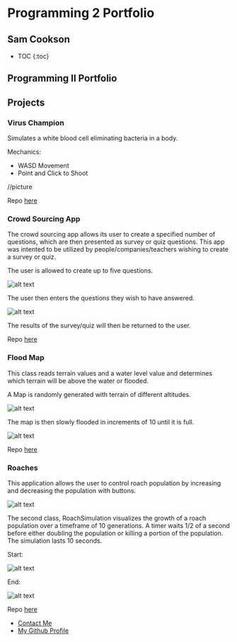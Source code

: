 # Programming 2 Portfolio
## Sam Cookson

* TOC
{:toc}


## Programming II Portfolio

## Projects

### Virus Champion

Simulates a white blood cell eliminating bacteria in a body.

Mechanics:
<ul>
<li> WASD Movement </li>
<li> Point and Click to Shoot</li>
</ul>

//picture

Repo [here](https://github.com/SamBow/Programming2Portfolio/tree/master/CellsGame)

### Crowd Sourcing App

The crowd sourcing app allows its user to create a specified number of questions, which are then presented as survey or quiz questions. This app was intented to be utilized by people/companies/teachers wishing to create a survey or quiz.

The user is allowed to create up to five questions.

![alt text](https://sambow.github.io/Programming2Portfolio/GUI/CrowdSourcing1.png)

The user then enters the questions they wish to have answered.

![alt text](https://sambow.github.io/Programming2Portfolio/GUI/CrowdSourcing2.png)

The results of the survey/quiz will then be returned to the user.

Repo [here](https://github.com/SamBow/Programming2Portfolio/tree/master/CrowdSourcing)

### Flood Map
This class reads terrain values and a water level value and determines which terrain will be above the water or flooded.

A Map is randomly generated with terrain of different altitudes.

![alt text](https://sambow.github.io/Programming2Portfolio/GUI/FloodMapAlt.png)

The map is then slowly flooded in increments of 10 until it is full.

![alt text](https://sambow.github.io/Programming2Portfolio/GUI/FloodMapPartial.png)

Repo [here](https://github.com/SamBow/Programming2Portfolio/tree/master/FloodMap)

### Roaches

This application allows the user to control roach population by increasing and decreasing the population with buttons.

![alt text](https://sambow.github.io/Programming2Portfolio/GUI/RoachViewerStart.png)

The second class, RoachSimulation visualizes the growth of a roach population over a timeframe of 10 generations.  A timer waits
1/2 of a second before either doubling the population or killing a portion of the population.  The simulation lasts 10 seconds.

Start:

![alt text](https://sambow.github.io/Programming2Portfolio/GUI/RoachesPartial.png)

End:

![alt text](https://sambow.github.io/Programming2Portfolio/GUI/RoachesFinal.png)

Repo [here](https://github.com/SamBow/Programming2Portfolio/tree/master/Roaches)

<footer>
    		<ul>
        		<li><a href="mailto:k.ragula1@gmail.com">Contact Me</a></li>
        		<li><a href="https://github.com/KRagula">My Github Profile</a></li>
            

